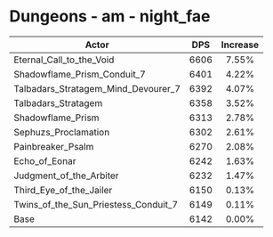 # Dungeons - am - night_fae
| Actor | DPS | Increase |
|---|:---:|:---:|
|Eternal_Call_to_the_Void|6606|7.55%|
|Shadowflame_Prism_Conduit_7|6401|4.22%|
|Talbadars_Stratagem_Mind_Devourer_7|6392|4.07%|
|Talbadars_Stratagem|6358|3.52%|
|Shadowflame_Prism|6313|2.78%|
|Sephuzs_Proclamation|6302|2.61%|
|Painbreaker_Psalm|6270|2.08%|
|Echo_of_Eonar|6242|1.63%|
|Judgment_of_the_Arbiter|6232|1.47%|
|Third_Eye_of_the_Jailer|6150|0.13%|
|Twins_of_the_Sun_Priestess_Conduit_7|6149|0.11%|
|Base|6142|0.00%|
